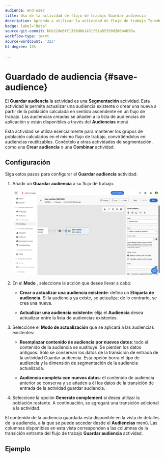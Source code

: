 ```yaml
---
audience: end-user
title: Uso de la actividad de flujo de trabajo Guardar audiencia
description: Aprenda a utilizar la actividad de flujo de trabajo Tenedor
badge: label="Beta"
source-git-commit: bbb22de6ff1398dbb1431f51a55350d206b4690a
workflow-type: tm+mt
source-wordcount: '323'
ht-degree: 13%

---
```



# Guardado de audiencia {#save-audience}

<!--
>[!CONTEXTUALHELP]
>id="???"
>title="Save audience activity"
>abstract="The Save audience activity allows you to..."
-->

El **Guardar audiencia** la actividad es una **Segmentación** actividad. Esta actividad le permite actualizar una audiencia existente o crear una nueva a partir de la población calculada en sentido ascendente en un flujo de trabajo. Las audiencias creadas se añaden a la lista de audiencias de aplicación y están disponibles a través del **Audiencias** menú.

Esta actividad se utiliza esencialmente para mantener los grupos de población calculados en el mismo flujo de trabajo, convirtiéndolos en audiencias reutilizables. Conéctelo a otras actividades de segmentación, como una **Crear audiencia** o una **Combinar** actividad.

## Configuración

Siga estos pasos para configurar el **Guardar audiencia** actividad:

1. Añadir un **Guardar audiencia** a su flujo de trabajo.

   ![](../assets/workflow-save-audience.png)

1. En el **Modo** , seleccione la acción que desee llevar a cabo:

   * **Crear o actualizar una audiencia existente**: defina un **Etiqueta de audiencia**. Si la audiencia ya existe, se actualiza; de lo contrario, se crea una nueva.

   * **Actualizar una audiencia existente**: elija el **Audiencia** desea actualizar entre la lista de audiencias existentes.

1. Seleccione el **Modo de actualización** que se aplicará a las audiencias existentes:

   * **Reemplazar contenido de audiencia por nuevos datos**: todo el contenido de la audiencia se sustituye. Se pierden los datos antiguos. Solo se conservan los datos de la transición de entrada de la actividad Guardar audiencia. Esta opción borra el tipo de audiencia y la dimensión de segmentación de la audiencia actualizada.

   * **Audiencia completa con nuevos datos**: el contenido de audiencia anterior se conserva y se añaden a él los datos de la transición de entrada de la actividad guardar audiencia.

1. Seleccione la opción **Generate complement** si desea utilizar la población restante. A continuación, se agregará una transición adicional a la actividad.

El contenido de la audiencia guardada está disponible en la vista de detalles de la audiencia, a la que se puede acceder desde el **Audiencias** menú. Las columnas disponibles en esta vista corresponden a las columnas de la transición entrante del flujo de trabajo **Guardar audiencia** actividad.


## Ejemplo



